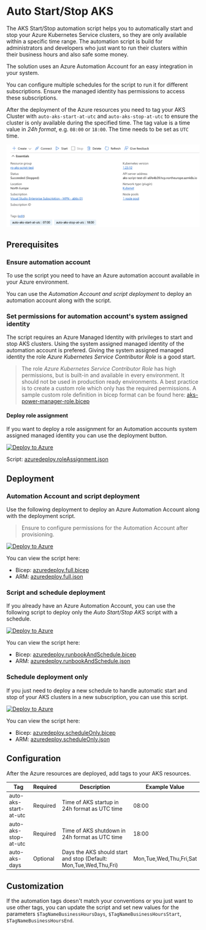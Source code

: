 # Auto Start/Stop AKS

The AKS Start/Stop automation script helps you to automatically start and stop your Azure Kubernetes Service clusters, so they are only available within a specific time range. The automation script is build for administrators and developers who just want to run their clusters within their business hours and also safe some money.

The solution uses an Azure Automation Account for an easy integration in your system.

You can configure multiple schedules for the script to run it for different subscriptions. Ensure the managed identity has permissions to access these subscriptions.

After the deployment of the Azure resources you need to tag your AKS Cluster with `auto-aks-start-at-utc` and `auto-aks-stop-at-utc` to ensure the cluster is only available during the specified time. The tag value is a time value in *24h format*, e.g. `08:00` or `18:00`. The time needs to be set as `UTC` time.

![AKS resource tags](static/k8s-resource-tagging.png)

## Prerequisites

### Ensure automation account

To use the script you need to have an Azure automation account available in your Azure environment.

You can use the *Automation Account and script deployment* to deploy an automation account along with the script.

### Set permissions for automation account's system assigned identity

The script requires an Azure Managed Identity with privileges to start and stop AKS clusters. Using the system assigned managed identity of the automation account is prefered. Giving the system assigned managed identity the role *Azure Kubernetes Service Contributor Role* is a good start.

> The role *Azure Kubernetes Service Contributor Role* has high permissions, but is built-in and available in every environment. It should not be used in production ready environments. A best practice is to create a custom role which only has the required permissions. A sample custom role definition in bicep format can be found here: [aks-power-manager-role.bicep](aks-power-manager-role.bicep)

#### Deploy role assignment

If you want to deploy a role assignment for an Automation accounts system assigned managed identity you can use the deployment button.

[![Deploy to Azure](https://aka.ms/deploytoazurebutton)](https://portal.azure.com/#create/Microsoft.Template/uri/https%3A%2F%2Fraw.githubusercontent.com%2Fdaniellindemann%2Fazure-automation%2Fmain%2Faks-start-stop%2Fazuredeploy.roleAssignment.json)

Script: [azuredeploy.roleAssignment.json](azuredeploy.roleAssignment.json)

## Deployment

### Automation Account and script deployment

Use the following deployment to deploy an Azure Automation Account along with the deployment script.

> Ensure to configure permissions for the Automation Account after provisioning.

[![Deploy to Azure](https://aka.ms/deploytoazurebutton)](https://portal.azure.com/#create/Microsoft.Template/uri/https%3A%2F%2Fraw.githubusercontent.com%2Fdaniellindemann%2Fazure-automation%2Fmain%2Faks-start-stop%2Fazuredeploy.full.json)

You can view the script here:

- Bicep: [azuredeploy.full.bicep](azuredeploy.full.bicep)
- ARM: [azuredeploy.full.json](azuredeploy.full.json)

### Script and schedule deployment

If you already have an Azure Automation Account, you can use the following script to deploy only the *Auto Start/Stop AKS* script with a schedule.

[![Deploy to Azure](https://aka.ms/deploytoazurebutton)](https://portal.azure.com/#create/Microsoft.Template/uri/https%3A%2F%2Fraw.githubusercontent.com%2Fdaniellindemann%2Fazure-automation%2Fmain%2Faks-start-stop%2Fazuredeploy.runbookAndSchedule.json)

You can view the script here:

- Bicep: [azuredeploy.runbookAndSchedule.bicep](azuredeploy.runbookAndSchedule.bicep)
- ARM: [azuredeploy.runbookAndSchedule.json](azuredeploy.runbookAndSchedule.json)

### Schedule deployment only

If you just need to deploy a new schedule to handle automatic start and stop of your AKS clusters in a new subscription, you can use this script.

[![Deploy to Azure](https://aka.ms/deploytoazurebutton)](https://portal.azure.com/#create/Microsoft.Template/uri/https%3A%2F%2Fraw.githubusercontent.com%2Fdaniellindemann%2Fazure-automation%2Fmain%2Faks-start-stop%2Fazuredeploy.scheduleOnly.json)

You can view the script here:

- Bicep: [azuredeploy.scheduleOnly.bicep](azuredeploy.scheduleOnly.bicep)
- ARM: [azuredeploy.scheduleOnly.json](azuredeploy.scheduleOnly.json)

## Configuration

After the Azure resources are deployed, add tags to your AKS resources.

| Tag | Required | Description | Example Value |
|-----|----------|-------------|---------------|
| auto-aks-start-at-utc | Required | Time of AKS startup in 24h format as UTC time | 08:00 | 
| auto-aks-stop-at-utc | Required | Time of AKS shutdown in 24h format as UTC time | 18:00 |
| auto-aks-days | Optional | Days the AKS should start and stop (Default: Mon,Tue,Wed,Thu,Fri) | Mon,Tue,Wed,Thu,Fri,Sat |

## Customization

If the automation tags doesn't match your conventions or you just want to use other tags, you can update the script and set new values for the parameters `$TagNameBusinessHoursDays`, `$TagNameBusinessHoursStart`, `$TagNameBusinessHoursEnd`.
